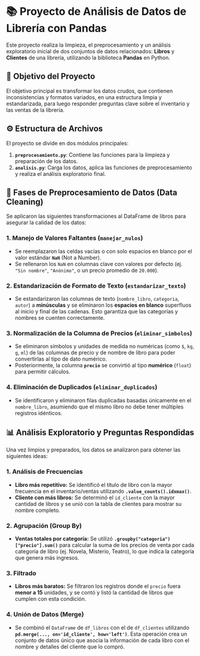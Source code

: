 
# 📚 Proyecto de Análisis de Datos de Librería con Pandas

Este proyecto realiza la limpieza, el preprocesamiento y un análisis exploratorio inicial de dos conjuntos de datos relacionados: **Libros** y **Clientes** de una librería, utilizando la biblioteca **Pandas** en Python.

## 🎯 Objetivo del Proyecto

El objetivo principal es transformar los datos crudos, que contienen inconsistencias y formatos variados, en una estructura limpia y estandarizada, para luego responder preguntas clave sobre el inventario y las ventas de la librería.

## ⚙️ Estructura de Archivos

El proyecto se divide en dos módulos principales:
1.  **`preprocesamiento.py`**: Contiene las funciones para la limpieza y preparación de los datos.
2.  **`analisis.py`**: Carga los datos, aplica las funciones de preprocesamiento y realiza el análisis exploratorio final.

## 🧹 Fases de Preprocesamiento de Datos (Data Cleaning)

Se aplicaron las siguientes transformaciones al DataFrame de libros para asegurar la calidad de los datos:

### 1. Manejo de Valores Faltantes (`manejar_nulos`)
* Se reemplazaron las celdas vacías o con solo espacios en blanco por el valor estándar **`NaN`** (Not a Number).
* Se rellenaron los `NaN` en columnas clave con valores por defecto (ej. `"Sin nombre"`, `"Anónimo"`, o un precio promedio de `20.000`).

### 2. Estandarización de Formato de Texto (`estandarizar_texto`)
* Se estandarizaron las columnas de texto (`nombre_libro`, `categoria`, `autor`) a **minúsculas** y se eliminaron los **espacios en blanco** superfluos al inicio y final de las cadenas. Esto garantiza que las categorías y nombres se cuenten correctamente.

### 3. Normalización de la Columna de Precios (`eliminar_simbolos`)
* Se eliminaron símbolos y unidades de medida no numéricas (como `$`, `kg`, `g`, `ml`) de las columnas de precio y de nombre de libro para poder convertirlas al tipo de dato numérico.
* Posteriormente, la columna **`precio`** se convirtió al tipo **numérico** (`float`) para permitir cálculos.

### 4. Eliminación de Duplicados (`eliminar_duplicados`)
* Se identificaron y eliminaron filas duplicadas basadas únicamente en el `nombre_libro`, asumiendo que el mismo libro no debe tener múltiples registros idénticos.

## 📊 Análisis Exploratorio y Preguntas Respondidas

Una vez limpios y preparados, los datos se analizaron para obtener las siguientes ideas:

### 1. Análisis de Frecuencias
* **Libro más repetitivo:** Se identificó el título de libro con la mayor frecuencia en el inventario/ventas utilizando **`.value_counts().idxmax()`**.
* **Cliente con más libros:** Se determinó el `id_cliente` con la mayor cantidad de libros y se unió con la tabla de clientes para mostrar su nombre completo.

### 2. Agrupación (Group By)
* **Ventas totales por categoría:** Se utilizó **`.groupby("categoria")["precio"].sum()`** para calcular la suma de los precios de venta por cada categoría de libro (ej. Novela, Misterio, Teatro), lo que indica la categoría que genera más ingresos.

### 3. Filtrado
* **Libros más baratos:** Se filtraron los registros donde el `precio` fuera **menor a 15** unidades, y se contó y listó la cantidad de libros que cumplen con esta condición.

### 4. Unión de Datos (Merge)
* Se combinó el `DataFrame` de `df_libros` con el de `df_clientes` utilizando **`pd.merge(..., on='id_cliente', how='left')`**. Esta operación crea un conjunto de datos único que asocia la información de cada libro con el nombre y detalles del cliente que lo compró.

